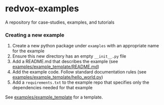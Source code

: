 # redvox-examples

A repository for case-studies, examples, and tutorials

### Creating a new example

1. Create a new python package under `examples` with an appropriate name for the example
2. Ensure this new directory has an empty `__init__.py` file
3. Add a README.md that describes the example (see [examples/example_template/README.md](examples/README.md))
4. Add the example code. Follow standard documentation rules (see [examples/example_template/hello_world.py](examples/example_template/hello_world.py))
5. Add a `requirements.txt` to the example repo that specifies only the dependencies needed for that example

See [examples/example_template](examples/example_template) for a template.
